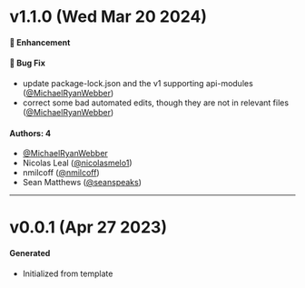 # v1.1.0 (Wed Mar 20 2024)

#### 🚀 Enhancement

#### 🐛 Bug Fix

- update package-lock.json and the v1 supporting
  api-modules ([@MichaelRyanWebber](https://github.com/MichaelRyanWebber))
- correct some bad automated edits, though they are not in relevant
  files ([@MichaelRyanWebber](https://github.com/MichaelRyanWebber))

#### Authors: 4

- [@MichaelRyanWebber](https://github.com/MichaelRyanWebber)
- Nicolas Leal ([@nicolasmelo1](https://github.com/nicolasmelo1))
- nmilcoff ([@nmilcoff](https://github.com/nmilcoff))
- Sean Matthews ([@seanspeaks](https://github.com/seanspeaks))

---

# v0.0.1 (Apr 27 2023)

#### Generated

- Initialized from template
